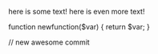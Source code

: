 here is some text!
here is even more text!

function newfunction($var) {
	return $var;
}

// new awesome commit
